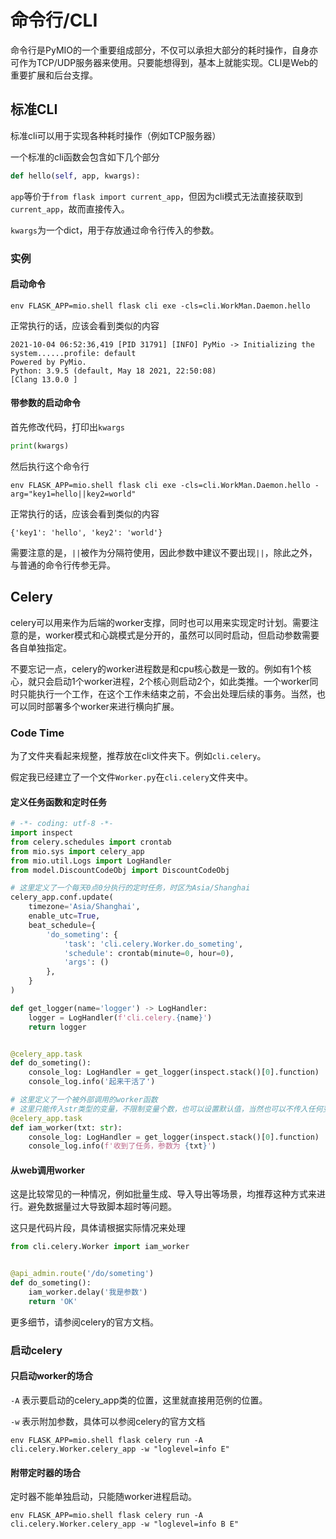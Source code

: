 # 命令行/CLI

命令行是PyMIO的一个重要组成部分，不仅可以承担大部分的耗时操作，自身亦可作为TCP/UDP服务器来使用。只要能想得到，基本上就能实现。CLI是Web的重要扩展和后台支撑。

## 标准CLI

标准cli可以用于实现各种耗时操作（例如TCP服务器）

一个标准的cli函数会包含如下几个部分

```python
def hello(self, app, kwargs):
```

`app`等价于`from flask import current_app`，但因为cli模式无法直接获取到`current_app`，故而直接传入。

`kwargs`为一个dict，用于存放通过命令行传入的参数。

### 实例

#### 启动命令

```shell
env FLASK_APP=mio.shell flask cli exe -cls=cli.WorkMan.Daemon.hello
```

正常执行的话，应该会看到类似的内容

```shell
2021-10-04 06:52:36,419 [PID 31791] [INFO] PyMio -> Initializing the system......profile: default
Powered by PyMio.
Python: 3.9.5 (default, May 18 2021, 22:50:08)
[Clang 13.0.0 ]
```

#### 带参数的启动命令

首先修改代码，打印出`kwargs`

```python
print(kwargs)
```

然后执行这个命令行

```shell
env FLASK_APP=mio.shell flask cli exe -cls=cli.WorkMan.Daemon.hello -arg="key1=hello||key2=world"
```

正常执行的话，应该会看到类似的内容

```shell
{'key1': 'hello', 'key2': 'world'}
```

需要注意的是，`||`被作为分隔符使用，因此参数中建议不要出现`||`，除此之外，与普通的命令行传参无异。

## Celery

celery可以用来作为后端的worker支撑，同时也可以用来实现定时计划。需要注意的是，worker模式和心跳模式是分开的，虽然可以同时启动，但启动参数需要各自单独指定。

不要忘记一点，celery的worker进程数是和cpu核心数是一致的。例如有1个核心，就只会启动1个worker进程，2个核心则启动2个，如此类推。一个worker同时只能执行一个工作，在这个工作未结束之前，不会出处理后续的事务。当然，也可以同时部署多个worker来进行横向扩展。

### Code Time

为了文件夹看起来规整，推荐放在cli文件夹下。例如`cli.celery`。

假定我已经建立了一个文件`Worker.py`在`cli.celery`文件夹中。

#### 定义任务函数和定时任务

```python
# -*- coding: utf-8 -*-
import inspect
from celery.schedules import crontab
from mio.sys import celery_app
from mio.util.Logs import LogHandler
from model.DiscountCodeObj import DiscountCodeObj

# 这里定义了一个每天0点0分执行的定时任务，时区为Asia/Shanghai
celery_app.conf.update(
    timezone='Asia/Shanghai',
    enable_utc=True,
    beat_schedule={
        'do_someting': {
            'task': 'cli.celery.Worker.do_someting',
            'schedule': crontab(minute=0, hour=0),
            'args': ()
        },
    }
)

def get_logger(name='logger') -> LogHandler:
    logger = LogHandler(f'cli.celery.{name}')
    return logger


@celery_app.task
def do_someting():
    console_log: LogHandler = get_logger(inspect.stack()[0].function)
    console_log.info('起来干活了')

# 这里定义了一个被外部调用的worker函数
# 这里只能传入str类型的变量，不限制变量个数，也可以设置默认值，当然也可以不传入任何变量
@celery_app.task
def iam_worker(txt: str):
    console_log: LogHandler = get_logger(inspect.stack()[0].function)
    console_log.info(f'收到了任务，参数为 {txt}')
```

#### 从web调用worker

这是比较常见的一种情况，例如批量生成、导入导出等场景，均推荐这种方式来进行。避免数据量过大导致脚本超时等问题。

这只是代码片段，具体请根据实际情况来处理

```python
from cli.celery.Worker import iam_worker


@api_admin.route('/do/someting')
def do_someting():
    iam_worker.delay('我是参数')
    return 'OK'
```

更多细节，请参阅celery的官方文档。

### 启动celery

#### 只启动worker的场合

`-A` 表示要启动的celery_app类的位置，这里就直接用范例的位置。

`-w` 表示附加参数，具体可以参阅celery的官方文档

```shell
env FLASK_APP=mio.shell flask celery run -A cli.celery.Worker.celery_app -w "loglevel=info E"
```

#### 附带定时器的场合

定时器不能单独启动，只能随worker进程启动。

```shell
env FLASK_APP=mio.shell flask celery run -A cli.celery.Worker.celery_app -w "loglevel=info B E"
```


